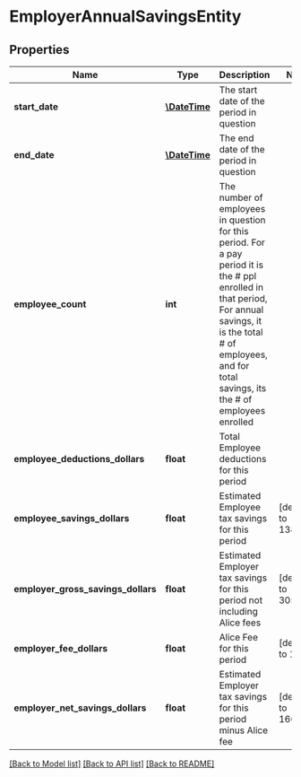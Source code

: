 # EmployerAnnualSavingsEntity

## Properties
Name | Type | Description | Notes
------------ | ------------- | ------------- | -------------
**start_date** | [**\DateTime**](\DateTime.md) | The start date of the period in question | 
**end_date** | [**\DateTime**](\DateTime.md) | The end date of the period in question | 
**employee_count** | **int** | The number of employees in question for this period. For a pay period it is the # ppl enrolled in that period,                                       For annual savings, it is the total # of employees, and for total savings, its the # of employees enrolled | 
**employee_deductions_dollars** | **float** | Total Employee deductions for this period | 
**employee_savings_dollars** | **float** | Estimated Employee tax savings for this period | [default to 1380.53]
**employer_gross_savings_dollars** | **float** | Estimated Employer tax savings for this period not including Alice fees | [default to 305.81]
**employer_fee_dollars** | **float** | Alice Fee for this period | [default to 139.8]
**employer_net_savings_dollars** | **float** | Estimated Employer tax savings for this period minus  Alice fee | [default to 166.01]

[[Back to Model list]](../README.md#documentation-for-models) [[Back to API list]](../README.md#documentation-for-api-endpoints) [[Back to README]](../README.md)


